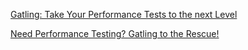 [Gatling: Take Your Performance Tests to the next Level](https://www.thoughtworks.com/insights/blog/gatling-take-your-performance-tests-next-level)

[Need Performance Testing? Gatling to the Rescue!](https://developer.gooddata.com/how-we-do/performance-testing)